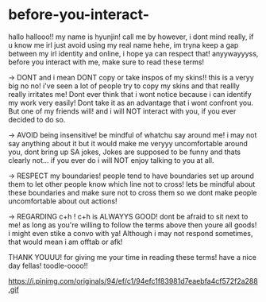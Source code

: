 # before-you-interact-
hallo hallooo!! my name is hyunjin! call me by however, i dont mind really, if u know me irl just avoid using my real name hehe, im tryna keep a gap between my irl identity and online, i hope ya can respect that! anyywayyyss, before you interact with me, make sure to read these terms!

-> DONT and i mean DONT copy or take inspos of my skins!! this is a veryy big no no! i've seen a lot of people try to copy my skins and that reallly really irritates me! Dont ever think that i wont notice because i can identify my work very easily! Dont take it as an advantage that i wont confront you. But one of my friends will! and i will NOT interact with you, if you ever decided to do so.

-> AVOID being insensitive! be mindful of whatchu say around me! i may not say anything about it but it would make me veryyy uncomfortable around you, dont bring up SA jokes, Jokes are supposed to be funny and thats clearly not... if you ever do i will NOT enjoy talking to you at all.

-> RESPECT my boundaries! people tend to have boundaries set up around them to let other people know which line not to cross! lets be mindful about these boundaries and make sure not to cross them so we dont make people uncomfortable about out actions!

-> REGARDING c+h ! c+h is ALWAYYS GOOD! dont be afraid to sit next to me! as long as you're willing to follow the terms above then youre all goods! i might even stike a convo with ya! Although i may not respond sometimes, that would mean i am offtab or afk!

THANK YOUUU! for giving me your time in reading these terms! have a nice day fellas! toodle-oooo!! 

https://i.pinimg.com/originals/94/ef/c1/94efc1f83981d7eaebfa4cf572f2a288.gif
